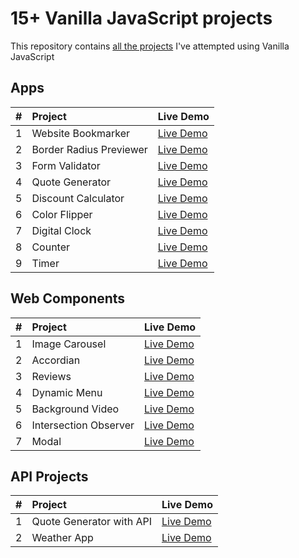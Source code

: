 # 15+ Vanilla JavaScript projects

This repository contains [all the projects](https://vaishnav-sh.github.io/Javascript-mini-projects/) I've attempted using Vanilla JavaScript

## Apps

| #   | Project                 | Live Demo                                                                                                  |
| :-- | :---------------------- | :--------------------------------------------------------------------------------------------------------- |
| 1   | Website Bookmarker      | [Live Demo](https://vaishnav-sh.github.io/Javascript-mini-projects/website%20bookmarker/index.html)        |
| 2   | Border Radius Previewer | [Live Demo](https://vaishnav-sh.github.io/Javascript-mini-projects/Border%20radius%20previewer/index.html) |
| 3   | Form Validator          | [Live Demo](https://vaishnav-sh.github.io/Javascript-mini-projects/Form%20validator/index.html)            |
| 4   | Quote Generator         | [Live Demo](https://vaishnav-sh.github.io/Javascript-mini-projects/quote%20generator/index.html)           |
| 5   | Discount Calculator     | [Live Demo](https://vaishnav-sh.github.io/Javascript-mini-projects/discount%20calculator/index.html)       |
| 6   | Color Flipper           | [Live Demo](https://vaishnav-sh.github.io/Javascript-mini-projects/Color%20Flipper/index.html)             |
| 7   | Digital Clock           | [Live Demo](https://vaishnav-sh.github.io/Javascript-mini-projects/digital%20clock/index.html)             |
| 8   | Counter                 | [Live Demo](https://vaishnav-sh.github.io/Javascript-mini-projects/Counter/index.html)                     |
| 9   | Timer                   | [Live Demo](https://vaishnav-sh.github.io/Javascript-mini-projects/timer/index.html)                       |

## Web Components

| #   | Project               | Live Demo                                                                                              |
| :-- | :-------------------- | :----------------------------------------------------------------------------------------------------- |
| 1   | Image Carousel        | [Live Demo](https://vaishnav-sh.github.io/Javascript-mini-projects/carousel/index.html)                |
| 2   | Accordian             | [Live Demo](https://vaishnav-sh.github.io/Javascript-mini-projects/accordian/index.html)               |
| 3   | Reviews               | [Live Demo](https://vaishnav-sh.github.io/Javascript-mini-projects/Reviews/index.html)                 |
| 4   | Dynamic Menu          | [Live Demo](https://vaishnav-sh.github.io/Javascript-mini-projects/dynamic%20menu/index.html)          |
| 5   | Background Video      | [Live Demo](https://vaishnav-sh.github.io/Javascript-mini-projects/bgvideo/index.html)                 |
| 6   | Intersection Observer | [Live Demo](https://vaishnav-sh.github.io/Javascript-mini-projects/intersection%20observer/index.html) |
| 7   | Modal                 | [Live Demo](https://vaishnav-sh.github.io/Javascript-mini-projects/modal/index.html)                   |

## API Projects

| #   | Project                  | Live Demo                                                                                              |
| :-- | :----------------------- | :----------------------------------------------------------------------------------------------------- |
| 1   | Quote Generator with API | [Live Demo](https://vaishnav-sh.github.io/Javascript-mini-projects/quote%20generator%20API/index.html) |
| 2   | Weather App              | [Live Demo](https://vaishnav-sh.github.io/Javascript-mini-projects/weather%20app/index.html)           |
